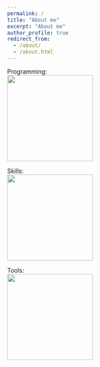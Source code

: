```yaml
---
permalink: /
title: "About me"
excerpt: "About me"
author_profile: true
redirect_from: 
  - /about/
  - /about.html
---
```


Programming:  \
<img src="https://user-images.githubusercontent.com/64770184/226494299-ea55c179-3d1b-4300-a82e-6565fc33d273.png" width="200"/>

Skills:\
<img src="https://user-images.githubusercontent.com/64770184/226494397-df6f3f67-e865-4d7c-9b26-f7a4e152593b.png" width="200"/>
 
Tools:\
<img src="https://user-images.githubusercontent.com/64770184/226494441-61c4e646-f768-4e45-8d72-648bae67784c.png" width="200"/>
